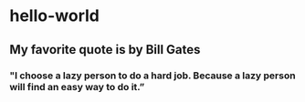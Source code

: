 # hello-world

## My favorite quote is by Bill Gates 

### "I choose a lazy person to do a hard job. Because a lazy person will find an easy way to do it.”
